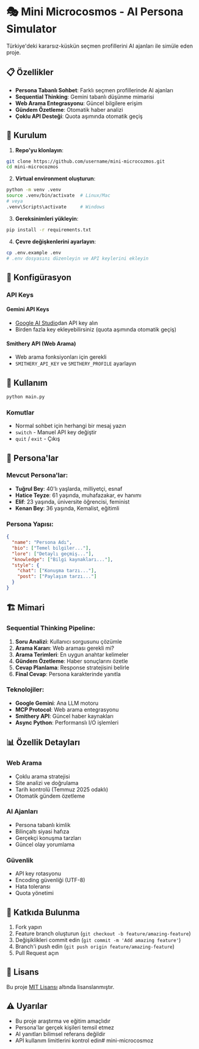 # 🎭 Mini Microcosmos - AI Persona Simulator

Türkiye'deki kararsız-küskün seçmen profillerini AI ajanları ile simüle eden proje.

## 📋 Özellikler

- **Persona Tabanlı Sohbet**: Farklı seçmen profillerinde AI ajanları
- **Sequential Thinking**: Gemini tabanlı düşünme mimarisi  
- **Web Arama Entegrasyonu**: Güncel bilgilere erişim
- **Gündem Özetleme**: Otomatik haber analizi
- **Çoklu API Desteği**: Quota aşımında otomatik geçiş

## 🚀 Kurulum

1. **Repo'yu klonlayın**:
```bash
git clone https://github.com/username/mini-microcozmos.git
cd mini-microcozmos
```

2. **Virtual environment oluşturun**:
```bash
python -m venv .venv
source .venv/bin/activate  # Linux/Mac
# veya
.venv\Scripts\activate     # Windows
```

3. **Gereksinimleri yükleyin**:
```bash
pip install -r requirements.txt
```

4. **Çevre değişkenlerini ayarlayın**:
```bash
cp .env.example .env
# .env dosyasını düzenleyin ve API keylerini ekleyin
```

## 🔧 Konfigürasyon

### API Keys

#### Gemini API Keys
- [Google AI Studio](https://aistudio.google.com/)dan API key alın
- Birden fazla key ekleyebilirsiniz (quota aşımında otomatik geçiş)

#### Smithery API (Web Arama)
- Web arama fonksiyonları için gerekli
- `SMITHERY_API_KEY` ve `SMITHERY_PROFILE` ayarlayın

## 📱 Kullanım

```bash
python main.py
```

### Komutlar
- Normal sohbet için herhangi bir mesaj yazın
- `switch` - Manuel API key değiştir
- `quit` / `exit` - Çıkış

## 👥 Persona'lar

### Mevcut Persona'lar:
- **Tuğrul Bey**: 40'lı yaşlarda, milliyetçi, esnaf
- **Hatice Teyze**: 61 yaşında, muhafazakar, ev hanımı  
- **Elif**: 23 yaşında, üniversite öğrencisi, feminist
- **Kenan Bey**: 36 yaşında, Kemalist, eğitimli

### Persona Yapısı:
```json
{
  "name": "Persona Adı",
  "bio": ["Temel bilgiler..."],
  "lore": ["Detaylı geçmiş..."],
  "knowledge": ["Bilgi kaynakları..."],
  "style": {
    "chat": ["Konuşma tarzı..."],
    "post": ["Paylaşım tarzı..."]
  }
}
```

## 🏗️ Mimari

### Sequential Thinking Pipeline:
1. **Soru Analizi**: Kullanıcı sorgusunu çözümle
2. **Arama Kararı**: Web araması gerekli mi?
3. **Arama Terimleri**: En uygun anahtar kelimeler
4. **Gündem Özetleme**: Haber sonuçlarını özetle
5. **Cevap Planlama**: Response stratejisini belirle
6. **Final Cevap**: Persona karakterinde yanıtla

### Teknolojiler:
- **Google Gemini**: Ana LLM motoru
- **MCP Protocol**: Web arama entegrasyonu  
- **Smithery API**: Güncel haber kaynakları
- **Async Python**: Performanslı I/O işlemleri

## 📊 Özellik Detayları

### Web Arama
- Çoklu arama stratejisi
- Site analizi ve doğrulama
- Tarih kontrolü (Temmuz 2025 odaklı)
- Otomatik gündem özetleme

### AI Ajanları  
- Persona tabanlı kimlik
- Bilinçaltı siyasi hafıza
- Gerçekçi konuşma tarzları
- Güncel olay yorumlama

### Güvenlik
- API key rotasyonu
- Encoding güvenliği (UTF-8)
- Hata toleransı
- Quota yönetimi

## 🤝 Katkıda Bulunma

1. Fork yapın
2. Feature branch oluşturun (`git checkout -b feature/amazing-feature`)
3. Değişiklikleri commit edin (`git commit -m 'Add amazing feature'`)
4. Branch'i push edin (`git push origin feature/amazing-feature`)
5. Pull Request açın

## 📄 Lisans

Bu proje [MIT Lisansı](LICENSE) altında lisanslanmıştır.

## ⚠️ Uyarılar

- Bu proje araştırma ve eğitim amaçlıdır
- Persona'lar gerçek kişileri temsil etmez
- AI yanıtları bilimsel referans değildir
- API kullanım limitlerini kontrol edin# mini-microcosmoz

